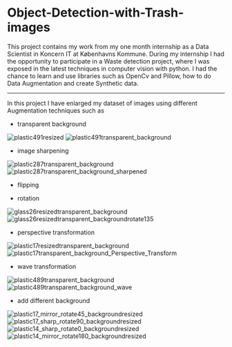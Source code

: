 # Object-Detection-with-Trash-images

This project contains my work from my one month internship as a Data Scientist in Koncern IT at Københavns Kommune. During my internship I had the opportunity to participate in a Waste detection project, where I was exposed in the latest techniques in computer vision with python. I had the chance to learn and use libraries such as OpenCv and Pillow, how to do Data Augmentation and create Synthetic data.

---
In this project I have enlarged my dataset of images using different Augmentation techniques such as

- transparent background

![plastic491resized](https://user-images.githubusercontent.com/110908916/183945998-e839e860-fc49-4f9e-bdd4-d67edb3968a5.png)  ![plastic491transparent_background](https://user-images.githubusercontent.com/110908916/183946413-06186662-7865-43b9-9eec-0f08ada312d0.png)

- image sharpening

![plastic287transparent_background](https://user-images.githubusercontent.com/110908916/183970660-ea236313-5075-4e32-bf0d-e12a32314be3.png) ![plastic287transparent_background_sharpened](https://user-images.githubusercontent.com/110908916/183970936-8f34f97b-0ecb-43e7-b1f9-c4083bdd1b50.png)


- flipping

- rotation

![glass26resizedtransparent_background](https://user-images.githubusercontent.com/110908916/183957692-ee892513-6c9a-4a1d-9194-f297703c699a.png) ![glass26resizedtransparent_backgroundrotate135](https://user-images.githubusercontent.com/110908916/183957883-2dae7a96-a79f-473e-857f-25667669fe25.png)


- perspective transformation

![plastic17resizedtransparent_background](https://user-images.githubusercontent.com/110908916/183968403-d9df29ee-12f5-48cc-8e1b-978bf5bcc8bb.png) ![plastic17transparent_background_Perspective_Transform](https://user-images.githubusercontent.com/110908916/183966285-75ddde10-06ff-4f5a-a7eb-aa04f7d54163.png)



- wave transformation

![plastic489transparent_background](https://user-images.githubusercontent.com/110908916/183955476-9603f05b-9811-461b-a5f5-01278b0b1687.png) ![plastic489transparent_background_wave](https://user-images.githubusercontent.com/110908916/183955787-1382aff6-ca1e-4be6-b275-09c220b4166b.png)

- add different background


![plastic17_mirror_rotate45_backgroundresized](https://user-images.githubusercontent.com/110908916/183963834-a51041fd-d0df-405c-9606-b113056200b7.png) ![plastic17_sharp_rotate90_backgroundresized](https://user-images.githubusercontent.com/110908916/183963952-db18759f-7ab8-49ff-b4a4-6b03687b7015.png) ![plastic14_sharp_rotate0_backgroundresized](https://user-images.githubusercontent.com/110908916/183964250-75ce6371-f9a1-444a-be78-015bd9213b73.png) ![plastic14_mirror_rotate180_backgroundresized](https://user-images.githubusercontent.com/110908916/183964323-dcb60b2c-58d3-4670-9d4a-b59667b68276.png)











